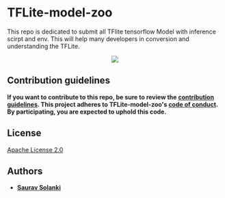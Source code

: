 # TFLite-model-zoo
This repo is dedicated to submit all TFlite tensorflow Model with inference scirpt and env. This will help many developers in conversion and understanding the TFLite.

<div align="center">
  <img src="https://www.tensorflow.org/site-assets/images/project-logos/tensorflow-lite-logo-social.png">
</div>

## Contribution guidelines

**If you want to contribute to this repo, be sure to review the
[contribution guidelines](CONTRIBUTING.md). This project adheres to TFLite-model-zoo's
[code of conduct](CODE_OF_CONDUCT.md). By participating, you are expected to
uphold this code.**

## License

[Apache License 2.0](LICENSE)


## Authors

* [**Saurav Solanki**](https://github.com/sauravsolanki)
